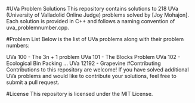 #UVa Problem Solutions
This repository contains solutions to 218 UVa (University of Valladolid Online Judge) problems solved by [Joy Mohajon]. Each solution is provided in C++ and follows a naming convention of uva_problemnumber.cpp.

#Problem List
Below is the list of UVa problems along with their problem numbers:

UVa 100 - The 3n + 1 problem
UVa 101 - The Blocks Problem
UVa 102 - Ecological Bin Packing
...
UVa 12192 - Grapevine
#Contributing
Contributions to this repository are welcome! If you have solved additional UVa problems and would like to contribute your solutions, feel free to submit a pull request.

#License
This repository is licensed under the MIT License.
